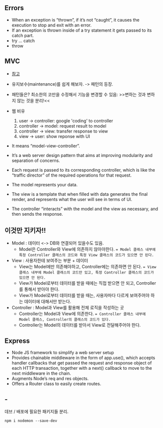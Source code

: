 ## Errors
- When an exception is “thrown”, if it’s not “caught”, it causes the execution to stop and exit with an error.
- If an exception is thrown inside of a try statement it gets passed to its catch part.
- try ... catch
- throw


## MVC
- [참고](https://jaeseongdev.github.io/development/2021/02/21/MVC_%ED%8C%A8%ED%84%B4/)
- 유지보수(maintenance)를 쉽게 해보자. -> 패턴의 등장.
- 패턴들은? 최소한의 코만을 수정해서 기능을 변경할 수 있음: >>변하는 것과 변하지 않는 것을 분리!<<
- 웹 비유
  1. user -> controller: google 'coding' to controller
  2. controller -> model: request result to model
  3. controller -> view: transfer response to view
  4. view -> user: show reponse with UI

- It means “model-view-controller”.
- It’s a web server design pattern that aims at improving modularity and separation of concerns.
- Each request is passed to its corresponding controller, which is like the “traffic director” of the required operations for that request.
- The model represents your data.
- The view is a template that when filled with data generates the final render, and represents what the user will see in terms of UI.
- The controller “interacts” with the model and the view as necessary, and then sends the response.

## 이것만 지키자!!
- Model : 데이터 <-> DB와 연결되어 있을수도 있음.
  - Model은 Controller와 View에 의존하지 않아야한다.
  `= Model 클래스 내부에 특정 Controller 클래스의 코드와 특정 View 클래스의 코드가 있으면 안 된다.`
- View : 사용자한테 보여주는 부분 + 데이터
  - View는 Model에만 의존해야하고, Controller에는 의존하면 안 된다.
  `= View 클래스 내부에 Model 클래스의 코드만 있고, 특정 Controller 클래스의 코드가 있으면 안 된다.`
  - View가 Model로부터 데이터를 받을 때에는 직접 받으면 안 되고, Controller를 통해서 받아야 한다.
  - View가 Model로부터 데이터를 받을 때는, 사용자마다 다르게 보여주어야 하는 데이터에 대해서만 받는다.
- Controller : Model과 View를 활용해 전체 로직을 작성하는 곳
  - Controller는 Model과 View에 의존한다.
  `= Controller 클래스 내부에 Model 클래스, Controller의 클래스의 코드가 있다.`
  - Controller는 Model의 데이터를 받아서 View로 전달해주어야 한다.


## Express
- Node JS framework to simplify a web server setup
- Provides chainable middleware in the form of app.use(), which accepts handler callbacks that get passed the request and response object of each HTTP transaction, together with a next() callback to move to the next middleware in the chain.
- Augments Node’s req and res objects.
- Offers a Router class to easily create routes.

## - 
데브 / 배포에 필요한 패키지들 분리.
```
npm i nodemon --save-dev 
```